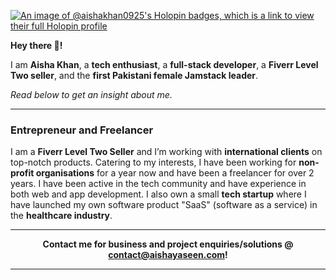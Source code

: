 [![An image of @aishakhan0925's Holopin badges, which is a link to view their full Holopin profile](https://holopin.me/aishakhan0925)](https://holopin.io/@aishakhan0925)

**Hey there 👋!**

I am **Aisha Khan**, a **tech enthusiast**, a **full-stack developer**, a **Fiverr Level Two seller**, and the **first Pakistani female Jamstack leader**. 

_Read below to get an insight about me._

---
 
### Entrepreneur and Freelancer

I am a **Fiverr Level Two Seller** and I’m working with **international clients** on top-notch products. Catering to my interests, I have been working for **non-profit organisations** for a year now and have been a freelancer for over 2 years. I have been active in the tech community and have experience in both web and app development. I also own a small **tech startup** where I have launched my own software product "SaaS" (software as a service) in the **healthcare industry**.

---

<strong><p align='center'>Contact me for business and project enquiries/solutions @ <a href='mailto:contact@aishayaseen.com'>contact@aishayaseen.com!</a></p></strong>

---
